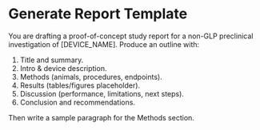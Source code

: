 # Generate Report Template

You are drafting a proof-of-concept study report for a non-GLP preclinical investigation of [DEVICE_NAME].
Produce an outline with:

1. Title and summary.
1. Intro & device description.
1. Methods (animals, procedures, endpoints).
1. Results (tables/figures placeholder).
1. Discussion (performance, limitations, next steps).
1. Conclusion and recommendations.

Then write a sample paragraph for the Methods section.
